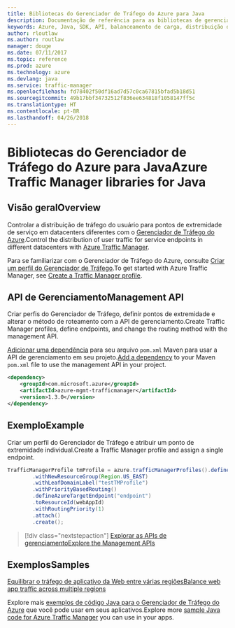 ```yaml
---
title: Bibliotecas do Gerenciador de Tráfego do Azure para Java
description: Documentação de referência para as bibliotecas de gerenciamento do Gerenciador de Tráfego de Java
keywords: Azure, Java, SDK, API, balanceamento de carga, distribuição de carga, rede, Gerenciador de Tráfego
author: rloutlaw
ms.author: routlaw
manager: douge
ms.date: 07/11/2017
ms.topic: reference
ms.prod: azure
ms.technology: azure
ms.devlang: java
ms.service: traffic-manager
ms.openlocfilehash: fd78402f50df16ad7d57c0ca67815bfad5b18d51
ms.sourcegitcommit: 49b17bbf34732512f836ee634818f1058147ff5c
ms.translationtype: HT
ms.contentlocale: pt-BR
ms.lasthandoff: 04/26/2018
---
```

# <a name="azure-traffic-manager-libraries-for-java"></a><span data-ttu-id="1feb7-104">Bibliotecas do Gerenciador de Tráfego do Azure para Java</span><span class="sxs-lookup"><span data-stu-id="1feb7-104">Azure Traffic Manager libraries for Java</span></span>

## <a name="overview"></a><span data-ttu-id="1feb7-105">Visão geral</span><span class="sxs-lookup"><span data-stu-id="1feb7-105">Overview</span></span>

<span data-ttu-id="1feb7-106">Controlar a distribuição de tráfego do usuário para pontos de extremidade de serviço em datacenters diferentes com o [Gerenciador de Tráfego do Azure](/azure/traffic-manager/traffic-manager-overview).</span><span class="sxs-lookup"><span data-stu-id="1feb7-106">Control the distribution of user traffic for service endpoints in different datacenters with [Azure Traffic Manager](/azure/traffic-manager/traffic-manager-overview).</span></span>

<span data-ttu-id="1feb7-107">Para se familiarizar com o Gerenciador de Tráfego do Azure, consulte [Criar um perfil do Gerenciador de Tráfego](/azure/traffic-manager/traffic-manager-create-profile).</span><span class="sxs-lookup"><span data-stu-id="1feb7-107">To get started with Azure Traffic Manager, see [Create a Traffic Manager profile](/azure/traffic-manager/traffic-manager-create-profile).</span></span>

## <a name="management-api"></a><span data-ttu-id="1feb7-108">API de Gerenciamento</span><span class="sxs-lookup"><span data-stu-id="1feb7-108">Management API</span></span>

<span data-ttu-id="1feb7-109">Criar perfis do Gerenciador de Tráfego, definir pontos de extremidade e alterar o método de roteamento com a API de gerenciamento.</span><span class="sxs-lookup"><span data-stu-id="1feb7-109">Create Traffic Manager profiles, define endpoints, and change the routing method with the management API.</span></span> 

<span data-ttu-id="1feb7-110">[Adicionar uma dependência](https://maven.apache.org/guides/getting-started/index.html#How_do_I_use_external_dependencies) para seu arquivo `pom.xml` Maven para usar a API de gerenciamento em seu projeto.</span><span class="sxs-lookup"><span data-stu-id="1feb7-110">[Add a dependency](https://maven.apache.org/guides/getting-started/index.html#How_do_I_use_external_dependencies) to your Maven `pom.xml` file to use the management API in your project.</span></span>  

```XML
<dependency>
    <groupId>com.microsoft.azure</groupId>
    <artifactId>azure-mgmt-trafficmanager</artifactId>
    <version>1.3.0</version>
</dependency>
```   

## <a name="example"></a><span data-ttu-id="1feb7-111">Exemplo</span><span class="sxs-lookup"><span data-stu-id="1feb7-111">Example</span></span>

<span data-ttu-id="1feb7-112">Criar um perfil do Gerenciador de Tráfego e atribuir um ponto de extremidade individual.</span><span class="sxs-lookup"><span data-stu-id="1feb7-112">Create a Traffic Manager profile and assign a single endpoint.</span></span>

```java
TrafficManagerProfile tmProfile = azure.trafficManagerProfiles().define("testTMProfile")
        .withNewResourceGroup(Region.US_EAST)
        .withLeafDomainLabel("testTMProfile")
        .withPriorityBasedRouting()
        .defineAzureTargetEndpoint("endpoint")
        .toResourceId(webAppId)
        .withRoutingPriority(1)
        .attach()
        .create();
```

> [!div class="nextstepaction"]
> [<span data-ttu-id="1feb7-113">Explorar as APIs de gerenciamento</span><span class="sxs-lookup"><span data-stu-id="1feb7-113">Explore the Management APIs</span></span>](/java/api/overview/azure/trafficmanager/management)

## <a name="samples"></a><span data-ttu-id="1feb7-114">Exemplos</span><span class="sxs-lookup"><span data-stu-id="1feb7-114">Samples</span></span>

[<span data-ttu-id="1feb7-115">Equilibrar o tráfego de aplicativo da Web entre várias regiões</span><span class="sxs-lookup"><span data-stu-id="1feb7-115">Balance web app traffic across multiple regions</span></span>](https://github.com/Azure-Samples/traffic-manager-java-manage-profiles)

<span data-ttu-id="1feb7-116">Explore mais [exemplos de código Java para o Gerenciador de Tráfego do Azure](https://azure.microsoft.com/resources/samples/?platform=java&term=traffic) que você pode usar em seus aplicativos.</span><span class="sxs-lookup"><span data-stu-id="1feb7-116">Explore more [sample Java code for Azure Traffic Manager](https://azure.microsoft.com/resources/samples/?platform=java&term=traffic) you can use in your apps.</span></span>
